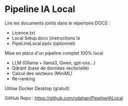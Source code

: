 # Pipeline IA Local



Lire les documents joints dans le répertoire DOCS :



* Licence.txt
* Local Setup.docx (instructions !à
* PipeLineLocal.pptx (optionnel)



Mise en place d'un pipeline complet 100% local

* LLM (Ollama + llama3, Qwen, gpt-oss…)
* Qdrant (base de données vectorielle)
* Calcul des vecteurs (MiniML)
* Re-ranking



Utilise Docker Desktop (gratuit)



GitHub Repo : https://github.com/odahan/PipelineIALocal

